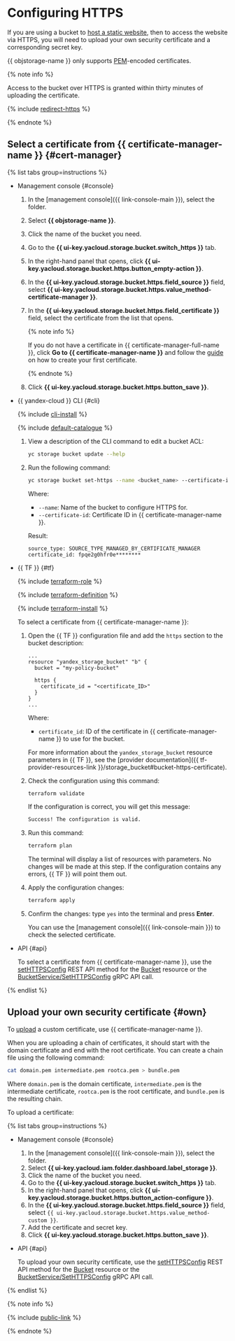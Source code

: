 # Configuring HTTPS

If you are using a bucket to [host a static website](../../concepts/hosting.md), then to access the website via HTTPS, you will need to upload your own security certificate and a corresponding secret key.

{{ objstorage-name }} only supports [PEM](https://en.wikipedia.org/wiki/Privacy-Enhanced_Mail)-encoded certificates.

{% note info %}

Access to the bucket over HTTPS is granted within thirty minutes of uploading the certificate.

{% include [redirect-https](../../../_includes/storage/redirect-https.md) %}

{% endnote %}

## Select a certificate from {{ certificate-manager-name }} {#cert-manager}

{% list tabs group=instructions %}

- Management console {#console}

   1. In the [management console]({{ link-console-main }}), select the folder.
   1. Select **{{ objstorage-name }}**.
   1. Click the name of the bucket you need.
   1. Go to the **{{ ui-key.yacloud.storage.bucket.switch_https }}** tab.
   1. In the right-hand panel that opens, click **{{ ui-key.yacloud.storage.bucket.https.button_empty-action }}**.
   1. In the **{{ ui-key.yacloud.storage.bucket.https.field_source }}** field, select **{{ ui-key.yacloud.storage.bucket.https.value_method-certificate-manager }}**.
   1. In the **{{ ui-key.yacloud.storage.bucket.https.field_certificate }}** field, select the certificate from the list that opens.

      {% note info %}

      If you do not have a certificate in {{ certificate-manager-full-name }}, click **Go to {{ certificate-manager-name }}** and follow the [guide](../../../certificate-manager/quickstart/index.md) on how to create your first certificate.

      {% endnote %}

   1. Click **{{ ui-key.yacloud.storage.bucket.https.button_save }}**.

- {{ yandex-cloud }} CLI {#cli}

   {% include [cli-install](../../../_includes/cli-install.md) %}

   {% include [default-catalogue](../../../_includes/default-catalogue.md) %}

   1. View a description of the CLI command to edit a bucket ACL:

      ```bash
      yc storage bucket update --help
      ```

   1. Run the following command:

      ```bash
      yc storage bucket set-https --name <bucket_name> --certificate-id <certificate_ID>
      ```

      Where:
      * `--name`: Name of the bucket to configure HTTPS for.
      * `--certificate-id`: Certificate ID in {{ certificate-manager-name }}.

      Result:

      ```text
      source_type: SOURCE_TYPE_MANAGED_BY_CERTIFICATE_MANAGER
      certificate_id: fpqe2g0hfr0e********
      ```

- {{ TF }} {#tf}

   {% include [terraform-role](../../../_includes/storage/terraform-role.md) %}

   {% include [terraform-definition](../../../_tutorials/_tutorials_includes/terraform-definition.md) %}


   {% include [terraform-install](../../../_includes/terraform-install.md) %}


   To select a certificate from {{ certificate-manager-name }}:

   1. Open the {{ TF }} configuration file and add the `https` section to the bucket description:

      ```hcl
      ...
      resource "yandex_storage_bucket" "b" {
        bucket = "my-policy-bucket"

        https {
          certificate_id = "<certificate_ID>"
        }
      }
      ...
      ```

      Where:
      * `certificate_id`: ID of the certificate in {{ certificate-manager-name }} to use for the bucket.

      For more information about the `yandex_storage_bucket` resource parameters in {{ TF }}, see the [provider documentation]({{ tf-provider-resources-link }}/storage_bucket#bucket-https-certificate).

   1. Check the configuration using this command:

      ```bash
      terraform validate
      ```

      If the configuration is correct, you will get this message:

      ```bash
      Success! The configuration is valid.
      ```

   1. Run this command:

      ```bash
      terraform plan
      ```

      The terminal will display a list of resources with parameters. No changes will be made at this step. If the configuration contains any errors, {{ TF }} will point them out.

   1. Apply the configuration changes:

      ```bash
      terraform apply
      ```

   1. Confirm the changes: type `yes` into the terminal and press **Enter**.

      You can use the [management console]({{ link-console-main }}) to check the selected certificate.

- API {#api}

   To select a certificate from {{ certificate-manager-name }}, use the [setHTTPSConfig](../../api-ref/Bucket/setHTTPSConfig.md) REST API method for the [Bucket](../../api-ref/Bucket/index.md) resource or the [BucketService/SetHTTPSConfig](../../api-ref/grpc/Bucket/setHTTPSConfig.md) gRPC API call.

{% endlist %}

## Upload your own security certificate {#own}

To [upload](../../../certificate-manager/operations/import/cert-create.md) a custom certificate, use {{ certificate-manager-name }}.

When you are uploading a chain of certificates, it should start with the domain certificate and end with the root certificate. You can create a chain file using the following command:

```bash
cat domain.pem intermediate.pem rootca.pem > bundle.pem
```

Where `domain.pem` is the domain certificate, `intermediate.pem` is the intermediate certificate, `rootca.pem` is the root certificate, and `bundle.pem` is the resulting chain.

To upload a certificate:

{% list tabs group=instructions %}

- Management console {#console}

   1. In the [management console]({{ link-console-main }}), select the folder.
   1. Select **{{ ui-key.yacloud.iam.folder.dashboard.label_storage }}**.
   1. Click the name of the bucket you need.
   1. Go to the **{{ ui-key.yacloud.storage.bucket.switch_https }}** tab.
   1. In the right-hand panel that opens, click **{{ ui-key.yacloud.storage.bucket.https.button_action-configure }}**.
   1. In the **{{ ui-key.yacloud.storage.bucket.https.field_source }}** field, select `{{ ui-key.yacloud.storage.bucket.https.value_method-custom }}`.
   1. Add the certificate and secret key.
   1. Click **{{ ui-key.yacloud.storage.bucket.https.button_save }}**.

- API {#api}

   To upload your own security certificate, use the [setHTTPSConfig](../../api-ref/Bucket/setHTTPSConfig.md) REST API method for the [Bucket](../../api-ref/Bucket/index.md) resource or the [BucketService/SetHTTPSConfig](../../api-ref/grpc/Bucket/setHTTPSConfig.md) gRPC API call.

{% endlist %}

{% note info %}

{% include [public-link](../../../_includes/storage/public-link.md) %}

{% endnote %}